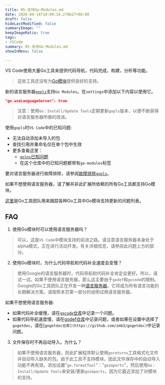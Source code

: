 ```yaml
---
title: 05-支持Go-Modules.md
date: 2020-04-14T10:09:14.278627+08:00
draft: false
hideLastModified: false
summaryImage: ""
keepImageRatio: true
tags:
- VSCode
summary: 05-支持Go-Modules.md
showInMenu: false

---
```


VS Code使用大量Go工具来提供代码导航，代码完成，构建，分析等功能。

> 这些工具还没有为[Go模块](https://blog.golang.org/modules2019)提供良好的支持。

新的语言服务器[`gopls`](https://github.com/golang/go/wiki/gopls)支持`Go Modules`。在`settings`中添加以下内容以使用它。

```json
"go.useLanguageServer": true
```

> 注意：使用`Go：Install/Update Tools`定期更新`gopls`版本，以便不断获得对语言服务器所做的改进。

使用`gopls`时`VS Code`中的已知问题:

- 无法自动添加未导入的包
- 查找引用并重命名仅在单个包中生效
- 更多查看这里：
  - [`golps`已知问题](https://github.com/golang/go/wiki/gopls#known-issues)
  - 在这个仓库中的已知问题都带有`go-modules`标签

要对语言服务器进行故障排除，请参阅[故障排除`gopls`](https://github.com/golang/go/wiki/gopls#troubleshooting)。

如果不想使用语言服务器，请了解并非此扩展所依赖的所有Go工具都支持Go模块。

[这里](https://github.com/golang/go/issues/24661)是Go工具团队用来跟踪各种Go工具中Go模块支持更新的问题列表。

## FAQ

1. 使用Go模块时可以使用语言服务器吗？

> 可以，这是`VS Code`中模块支持的前进之路。请注意语言服务器本身处于alpha模式，正在进行活动开发。有关详细信息，请参阅此问题上方的部分。

2. 使用Go模块时，为什么代码导航和代码补全速度会变慢？

> 使用Google的语言服务器时，代码导航和代码补全肯定会更好。所以，请试一试。如果不使用语言服务器，那么这主要由于`godef`和`gocode`的限制。Google的Go工具团队正在开发一种[语言服务器](https://godoc.org/golang.org/x/tools/cmd/gopls)，它将成为所有语言功能的长期解决方案。请按照本页第一部分的说明试用语言服务器。

如果不想使用语言服务器:

- 如果代码补全缓慢，请在[`gocode`仓库](https://github.com/stamblerre/gocode)中记录一个问题。
- 如果代码导航速度慢，请在[godef仓库](https://github.com/rogpeppe/godef)中记录问题，或者如果在设置中选择了`gogetdoc`，请在[`gogetdoc仓库](https://github.com/zmb3/gogetdoc)`中记录问题。

3. 文件保存时不再自动导入。为什么？

> 如果不使用语言服务器，则此扩展程序默认使用`goreturns`工具格式化文件并自动导入缺失的包。由于此工具不支持模块，因此文件保存中的自动导入功能不再有效。添加设置"`go.formatTool`"："`goimports`"，然后使用`Go：Install/Update Tools`来安装/更新`goimports`，因为它最近添加了对模块的支持。
